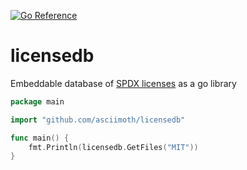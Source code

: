 [![Go Reference](https://pkg.go.dev/badge/github.com/asciimoth/licensedb.svg)](https://pkg.go.dev/github.com/asciimoth/licensedb)
# licensedb
Embeddable database of [SPDX licenses](https://github.com/spdx/license-list-data) as a go library

```go
package main

import "github.com/asciimoth/licensedb"

func main() {
	fmt.Println(licensedb.GetFiles("MIT"))
}
```


